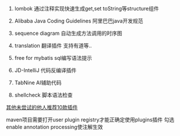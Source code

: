 1. lombok  通过注释实现快速生成get,set toString等structure组件
2. Alibaba Java Coding Guidelines  阿里巴巴java开发规范
3. sequence diagram  自动生成方法调用的时序图
4. translation 翻译插件 支持有道等..
5. free for mybatis  sql编写语法提示
6. JD-IntelliJ  代码反编译插件
7. TabNine  AI辅助代码

8. shellcheck 脚本语法检查


[其他未尝试的他人推荐10款插件](https://juejin.cn/post/7225989135999434789)

maven项目需要打开user plugin registry才能正确定使用plugins插件
勾选enable annotation processing使注解生效